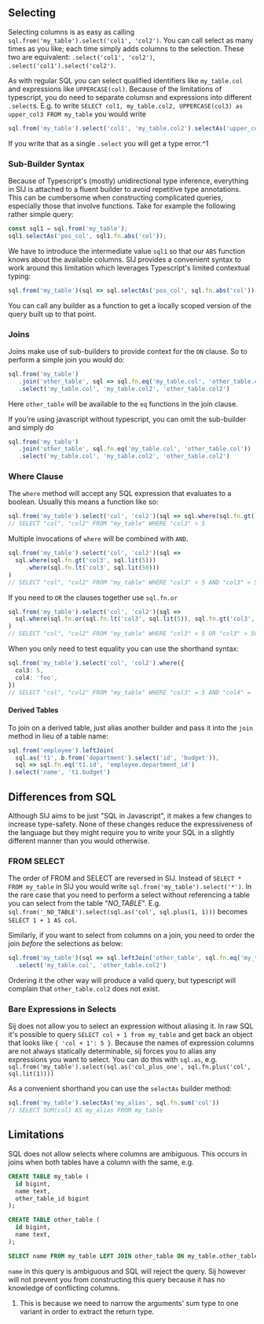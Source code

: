 
## Selecting

Selecting columns is as easy as calling `sql.from('my_table').select('col1', 'col2')`. You can call select as many times as you like; each time simply adds columns to the selection. These two are equivalent: `.select('col1', 'col2')`, `.select('col1').select('col2')`.

As with regular SQL you can select qualified identifiers like `my_table.col` and expressions like `UPPERCASE(col)`. Because of the limitations of typescript, you do need to separate columsn and expressions into different `.select`s. E.g. to write `SELECT col1, my_table.col2, UPPERCASE(col3) as upper_col3 FROM my_table` you would write
```typescript
sql.from('my_table').select('col1', 'my_table.col2').selectAs('upper_col3', sql.upperCase(`col3))
```
If you write that as a single `.select` you will get a type error.^1

### Sub-Builder Syntax

Because of Typescript's (mostly) unidirectional type inference, everything in SIJ is attached to a fluent builder to avoid repetitive type annotations. This can be cumbersome when constructing complicated queries, especially those that involve functions. Take for example the following rather simple query:
```typescript
const sql1 = sql.from('my_table');
sql1.selectAs('pos_col', sql1.fn.abs('col'));
```
We have to introduce the intermediate value `sql1` so that our `ABS` function knows about the available columns. SIJ provides a convenient syntax to work around this limitation which leverages Typescript's limited contextual typing:
```typescript
sql.from('my_table')(sql => sql.selectAs('pos_col', sql.fn.abs('col'));
```
You can call any builder as a function to get a locally scoped version of the query built up to that point.

### Joins

Joins make use of sub-builders to provide context for the `ON` clause. So to perform a simple join you would do:
```typescript
sql.from('my_table')
   .join('other_table', sql => sql.fn.eq('my_table.col', 'other_table.col'))
   .select('my_table.col', 'my_table.col2', 'other_table.col2')
```
Here `other_table` will be available to the `eq` functions in the join clause.

If you're using javascript without typescript, you can omit the sub-builder and simply do
```javascript
sql.from('my_table')
   .join('other_table', sql.fn.eq('my_table.col', 'other_table.col'))
   .select('my_table.col', 'my_table.col2', 'other_table.col2')
```

### Where Clause

The `where` method will accept any SQL expression that evaluates to a boolean. Usually this means a function like so:
```typescript
sql.from('my_table').select('col', 'col2')(sql => sql.where(sql.fn.gt('col3', sql.lit(5))))
// SELECT "col", "col2" FROM "my_table" WHERE "col3" > 5
```
Multiple invocations of `where` will be combined with `AND`.
```typescript
sql.from('my_table').select('col', 'col2')(sql => 
  sql.where(sql.fn.gt('col3', sql.lit(5)))
     .where(sql.fn.lt('col3', sql.lit(50)))
)
// SELECT "col", "col2" FROM "my_table" WHERE "col3" > 5 AND "col3" < 50
```
If you need to `OR` the clauses together use `sql.fn.or`
```typescript
sql.from('my_table').select('col', 'col2')(sql => 
  sql.where(sql.fn.or(sql.fn.lt('col3', sql.lit(5)), sql.fn.gt('col3', sql.lit(50))))
)
// SELECT "col", "col2" FROM "my_table" WHERE "col3" < 5 OR "col3" > 50
```
When you only need to test equality you can use the shorthand syntax:
```typescript
sql.from('my_table').select('col', 'col2').where({
  col3: 5,
  col4: 'foo',
})
// SELECT "col", "col2" FROM "my_table" WHERE "col3" = 5 AND "col4" = 'foo'
```

#### Derived Tables

To join on a derived table, just alias another builder and pass it into the `join` method in lieu of a table name:
```typescript
sql.from('employee').leftJoin(
  sql.as('t1', b.from('department').select('id', 'budget')),
  sql => sql.fn.eq('t1.id', 'employee.department_id')
).select('name', 't1.budget')
```

## Differences from SQL

Although SIJ aims to be just "SQL in Javascript", it makes a few changes to increase type-safety. None of these changes reduce the expressiveness of the language but they might require you to write your SQL in a slightly different manner than you would otherwise.

### FROM SELECT

The order of FROM and SELECT are reversed in SIJ. Instead of `SELECT * FROM my_table` in SIJ you would write `sql.from('my_table').select('*')`. In the rare case that you need to perform a select without referencing a table you can select from the table "_NO_TABLE_". E.g. `sql.from('_NO_TABLE').select(sql.as('col', sql.plus(1, 1)))` becomes `SELECT 1 + 1 AS col`.

Similarly, if you want to select from columns on a join, you need to order the join _before_ the selections as below:
```typescript
sql.from('my_table')(sql => sql.leftJoin('other_table', sql.fn.eq('my_table.foo', 'other_table.foo')))
  .select('my_table.col', 'other_table.col2')
```
Ordering it the other way will produce a valid query, but typescript will complain that `other_table.col2` does not exist.

### Bare Expressions in Selects

Sij does not allow you to select an expression without aliasing it. In raw SQL it's possible to query `SELECT col + 1 from my_table` and get back an object that looks like `{ 'col + 1': 5 }`. Because the names of expression columns are not always statically determinable, sij forces you to alias any expressions you want to select. You can do this with `sql.as`, e.g. `sql.from('my_table').select(sql.as('col_plus_one', sql.fn.plus('col', sql.lit(1))))`

As a convenient shorthand you can use the `selectAs` builder method:
```typescript
sql.from('my_table').selectAs('my_alias', sql.fn.sum('col'))
// SELECT SUM(col) AS my_alias FROM my_table
```

## Limitations

SQL does not allow selects where columns are ambiguous. This occurs in joins when both tables have a column with the same, e.g.
```sql
CREATE TABLE my_table (
  id bigint,
  name text,
  other_table_id bigint
);

CREATE TABLE other_table (
  id bigint,
  name text,
);

SELECT name FROM my_table LEFT JOIN other_table ON my_table.other_table_id = other_table.id;
```
`name` in this query is ambiguous and SQL will reject the query. Sij however will not prevent you from constructing this query because it has no knowledge of conflicting columns.

1. This is because we need to narrow the arguments' sum type to one variant in order to extract the return type.

